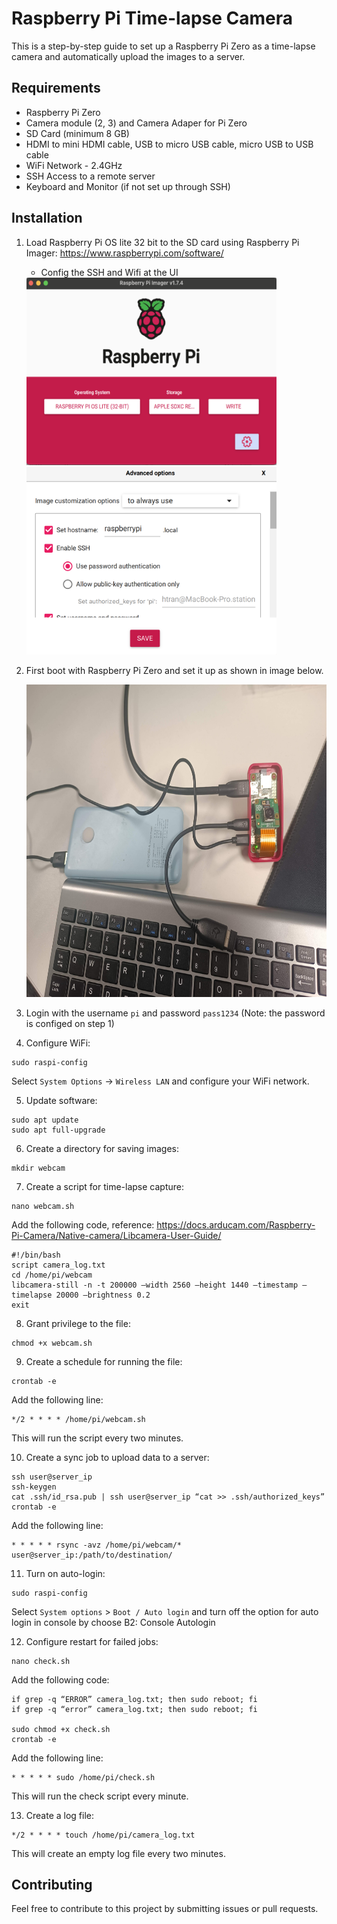 # Raspberry Pi Time-lapse Camera

This is a step-by-step guide to set up a Raspberry Pi Zero as a time-lapse camera and automatically upload the images to a server. 

## Requirements

- Raspberry Pi Zero
- Camera module (2, 3) and Camera Adaper for Pi Zero
- SD Card (minimum 8 GB)
- HDMI to mini HDMI cable, USB to micro USB cable, micro USB to USB cable
- WiFi Network - 2.4GHz
- SSH Access to a remote server
- Keyboard and Monitor (if not set up through SSH)

## Installation

1. Load Raspberry Pi OS lite 32 bit to the SD card using Raspberry Pi Imager: https://www.raspberrypi.com/software/
    - Config the SSH and Wifi at the UI

    <img src="load_os_ui.png" alt="Alt text" width="400" height="300">
    <img src="config_raspian_lite.png" alt="Alt text" width="400" height="300">


2. First boot with Raspberry Pi Zero and set it up as shown in image below.

    <img src="set_up.jpeg" alt="Alt text" width="700" height="500">


3. Login with the username `pi` and password `pass1234` (Note: the password is configed on step 1)
4. Configure WiFi:
```
sudo raspi-config
```
Select `System Options` -> `Wireless LAN` and configure your WiFi network.

5. Update software:
```
sudo apt update
sudo apt full-upgrade
```
6. Create a directory for saving images:
```
mkdir webcam
```
7. Create a script for time-lapse capture:
```
nano webcam.sh
```
Add the following code, reference: https://docs.arducam.com/Raspberry-Pi-Camera/Native-camera/Libcamera-User-Guide/
```
#!/bin/bash
script camera_log.txt
cd /home/pi/webcam 
libcamera-still -n -t 200000 –width 2560 –height 1440 –timestamp –timelapse 20000 –brightness 0.2
exit
```
8. Grant privilege to the file:
```
chmod +x webcam.sh 
```
9. Create a schedule for running the file:
```
crontab -e
```
Add the following line:
```
*/2 * * * * /home/pi/webcam.sh
```
This will run the script every two minutes.

10. Create a sync job to upload data to a server:
```
ssh user@server_ip
ssh-keygen
cat .ssh/id_rsa.pub | ssh user@server_ip “cat >> .ssh/authorized_keys”
crontab -e
```
Add the following line:
```
* * * * * rsync -avz /home/pi/webcam/* user@server_ip:/path/to/destination/
```

11. Turn on auto-login:
```
sudo raspi-config
```
Select `System options` > `Boot / Auto login` and turn off the option for auto login in console by choose B2: Console Autologin

12. Configure restart for failed jobs:
```
nano check.sh
```
Add the following code:
```
if grep -q “ERROR” camera_log.txt; then sudo reboot; fi
if grep -q “error” camera_log.txt; then sudo reboot; fi

sudo chmod +x check.sh
crontab -e
```
Add the following line:
```
* * * * * sudo /home/pi/check.sh
```
This will run the check script every minute.

13. Create a log file:
```
*/2 * * * * touch /home/pi/camera_log.txt
```
This will create an empty log file every two minutes.

## Contributing

Feel free to contribute to this project by submitting issues or pull requests.
